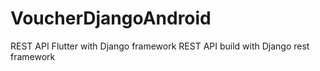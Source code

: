 # VoucherDjangoAndroid
REST API Flutter with Django framework
REST API build with Django rest framework
